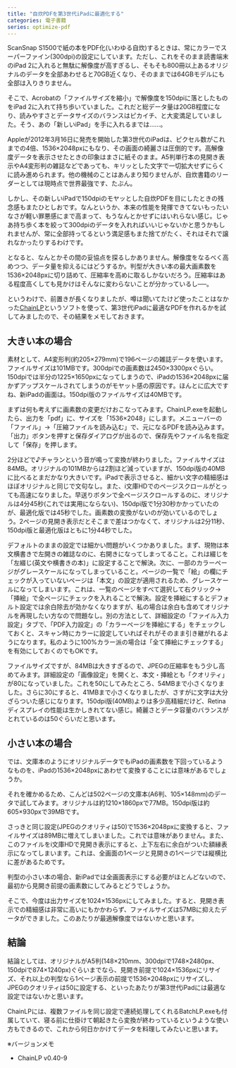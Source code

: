 ```yaml
---
title: "自炊PDFを第3世代iPadに最適化する"
categories: 電子書籍
series: optimize-pdf
---
```


ScanSnap S1500で紙の本をPDF化(いわゆる自炊)するときは、常にカラーでスーパーファイン(300dpi)の設定にしています。ただし、これをそのまま読書端末のiPad 2に入れると無駄に解像度が高すぎるし、そもそも800冊以上あるオリジナルのデータを全部あわせると70GB近くなり、そのままでは64GBモデルにも全部は入りきりません。

そこで、Acrobatの「ファイルサイズを縮小」で解像度を150dpiに落としたものをiPad 2に入れて持ち歩いていました。これだと総データ量は20GB程度になり、読みやすさとデータサイズのバランスはピカイチ、と大変満足していました。そう、あの「新しいiPad」を手に入れるまでは……。

Appleが2012年3月16日に発売を開始した第3世代のiPadは、ピクセル数がこれまでの4倍、1536×2048pxにもなり、その画面の綺麗さは圧倒的です。高解像度データを表示させたときの印象はまさに紙そのまま。A5判単行本の見開き表示やA4変形判の雑誌などであっても、キリッとした文字で一切拡大せずにらくに読み進められます。他の機械のことはあんまり知りませんが、自炊書籍のリーダーとしては現時点で世界最強です、たぶん。

しかし、その新しいiPadで150dpiのモヤッとした自炊PDFを目にしたときの残念感もまたひとしおです。なんというか、本来の性能を発揮できてないもったいなさが軽い罪悪感にまで高まって、もうなんとかせずにはいれらない感じ。じゃあ持ち歩く本を絞って300dpiのデータを入れればいいじゃないかと思うかもしれませんが、常に全部持ってるという満足感もまた捨てがたく、それはそれで譲れなかったりするわけです。

となると、なんとかその間の妥協点を探るしかありません。解像度をなるべく高めつつ、データ量を抑えるにはどうするか。判型が大きい本の最大画素数を1536×2048pxに切り詰めて、圧縮率を高めに取るしかないだろう。圧縮率はある程度高くしても見かけはそんなに変わらないことが分かっているし──。

というわけで、前置きが長くなりましたが、噂は聞いてたけど使ったことはなかった[ChainLP](http://no722.cocolog-nifty.com/blog/chainlp/)というソフトを使って、第3世代iPadに最適なPDFを作れるかを試してみましたので、その結果をメモしておきます。

## 大きい本の場合

素材として、A4変形判(約205×279mm)で196ページの雑誌データを使います。ファイルサイズは101MBです。300dpiでの画素数は2450×3300pxぐらい。150dpiでは半分の1225×1650pxになってしまうので、iPadの1536×2048pxに届かずアップスケールされてしまうのがモヤット感の原因です。ほんとに広大ですね、新iPadの画面は。150dpi版のファイルサイズは40MBです。

まずは何も考えずに画素数の変更だけおこなってみます。ChainLP.exeを起動したら、出力を「pdf」に、サイズを「1536×2048」にします。メニューバーの「ファイル」→「圧縮ファイルを読み込む」で、元になるPDFを読み込みます。「出力」ボタンを押すと保存ダイアログが出るので、保存先やファイル名を指定して「保存」を押します。

2分ほどで♪チャランという音が鳴って変換が終わりました。ファイルサイズは84MB。オリジナルの101MBからは2割ほど減っていますが、150dpi版の40MBに比べるとまだかなり大きいです。iPadで表示させると、細かい文字の精細感はほぼオリジナルと同じで文句なし。また、i文庫HDでのページスクロールがとっても高速になりました。早送りボタンで全ページスクロールするのに、オリジナルは4分45秒(これでは実用にならない)、150dpi版で1分30秒かかっていたのが、最適化版では45秒でした。画素数の変換がないのが効いているのでしょう。2ページの見開き表示だとそこまで差はつかなくて、オリジナルは2分11秒、150dpi版と最適化版はともに1分44秒でした。

デフォルトのままの設定では細かい問題がいくつかありました。まず、現物は本文横書きで左開きの雑誌なのに、右開きになってしまってること。これは綴じを「左綴じ(英文や横書きの本)」に設定することで解決。次に、一部のカラーページがグレースケールになってしまっていること。ページの一覧で「絵」の欄にチェックが入っていないページは「本文」の設定が適用されるため、グレースケールになってしまいます。これは、一覧のページをすべて選択して右クリック→「挿絵」で全ページにチェックを入れることで解決。設定を挿絵にするとデフォルト設定では余白除去が効かなくなりますが、私の場合は余白も含めてオリジナルを再現したい方なので問題なし。別の方法として、詳細設定の「ファイル入力設定」タブで、「PDF入力設定」の「カラーページを挿絵にする」をチェックしておくと、スキャン時にカラーに設定していればそれがそのまま引き継がれるようになります。私のように100%カラー派の場合は「全て挿絵にチェックする」を有効にしておくのでもOKです。

ファイルサイズですが、84MBは大きすぎるので、JPEGの圧縮率をもう少し高めてみます。詳細設定の「画像設定」を開くと、本文・挿絵とも「クオリティ」が80になっていました。これを50にしてみたところ、54MBまで小さくなりました。さらに30にすると、41MBまで小さくなりましたが、さすがに文字は大分ざらついた感じになります。150dpi版(40MB)よりは多少高精細だけど、Retinaディスプレイの性能は生かしきれてない感じ。綺麗さとデータ容量のバランスがとれているのは50ぐらいだと思います。

## 小さい本の場合

では、文庫本のようにオリジナルデータでもiPadの画素数を下回っているようなものを、iPadの1536×2048pxにあわせて変換することには意味があるでしょうか。

それを確かめるため、こんどは502ページの文庫本(A6判、105×148mm)のデータで試してみます。オリジナルは約1210×1860pxで77MB。150dpi版は約605×930pxで39MBです。

さっきと同じ設定(JPEGのクオリティは50)で1536×2048pxに変換すると、ファイルサイズは89MBに増えてしまいました。これでは意味がありません。また、このファイルをi文庫HDで見開き表示にすると、上下左右に余白がついた額縁表示になってしまいます。これは、全画面の1ページと見開きの1ページでは縦横比に差があるためです。

判型の小さい本の場合、新iPadでは全画面表示にする必要がほとんどないので、最初から見開き前提の画素数にしてみるとどうでしょうか。

そこで、今度は出力サイズを1024×1536pxにしてみました。すると、見開き表示での精細感は非常に高いにもかかわらず、ファイルサイズは57MBに抑えたデータができました。このあたりが最適解像度ではないかと思います。

## 結論

結論としては、オリジナルがA5判(148×210mm、300dpiで1748×2480px、150dpiで874×1240px)ぐらいまでなら、見開き前提で1024×1536pxにリサイズ、それ以上の判型なら1ページ表示の前提で1536×2048pxにリサイズし、JPEGのクオリティは50に設定する、といったあたりが第3世代iPadには最適な設定ではないかと思います。

ChainLPには、複数ファイルを同じ設定で連続処理してくれるBatchLP.exeも付属していて、寝る前に仕掛けて朝起きたら変換が終わっているというような使い方もできるので、これから何日かかけてデータを料理してみたいと思います。

※バージョンメモ

- ChainLP v0.40-9
